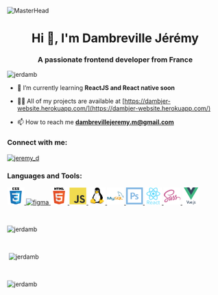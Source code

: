![MasterHead](https://www.freewebheaders.com/wp-content/gallery/computer/cache/hi-tech-computer-keyboard-blue-red-website-header.jpg-nggid044241-ngg0dyn-0x0x100-00f0w010c010r110f110r010t010.jpg)
<h1 align="center">Hi 👋, I'm Dambreville Jérémy</h1>
<h3 align="center">A passionate frontend developer from France</h3>

<p align="left"> <img src="https://komarev.com/ghpvc/?username=jerdamb&label=Profile%20views&color=0e75b6&style=flat" alt="jerdamb" /> </p>

- 🌱 I’m currently learning **ReactJS and React native soon** 

- 👨‍💻 All of my projects are available at [https://dambjer-website.herokuapp.com/](https://dambjer-website.herokuapp.com/)

- 📫 How to reach me **dambrevillejeremy.m@gmail.com**

<h3 align="left">Connect with me:</h3>
<p align="left">
<a href="https://www.leetcode.com/jeremy_d" target="blank"><img align="center" src="https://raw.githubusercontent.com/rahuldkjain/github-profile-readme-generator/master/src/images/icons/Social/leet-code.svg" alt="jeremy_d" height="30" width="40" /></a>
</p>

<h3 align="left">Languages and Tools:</h3>
<p align="left"> <a href="https://www.w3schools.com/css/" target="_blank" rel="noreferrer"> <img src="https://raw.githubusercontent.com/devicons/devicon/master/icons/css3/css3-original-wordmark.svg" alt="css3" width="40" height="40" /> </a> <a href="https://www.figma.com/" target="_blank" rel="noreferrer"> <img src="https://www.vectorlogo.zone/logos/figma/figma-icon.svg" alt="figma" width="40" height="40"/> </a> <a href="https://www.w3.org/html/" target="_blank" rel="noreferrer"> <img src="https://raw.githubusercontent.com/devicons/devicon/master/icons/html5/html5-original-wordmark.svg" alt="html5" width="40" height="40"/> </a> <a href="https://developer.mozilla.org/en-US/docs/Web/JavaScript" target="_blank" rel="noreferrer"> <img src="https://raw.githubusercontent.com/devicons/devicon/master/icons/javascript/javascript-original.svg" alt="javascript" width="40" height="40"/> </a> <a href="https://www.linux.org/" target="_blank" rel="noreferrer"> <img src="https://raw.githubusercontent.com/devicons/devicon/master/icons/linux/linux-original.svg" alt="linux" width="40" height="40"/> </a> <a href="https://www.mysql.com/" target="_blank" rel="noreferrer"> <img src="https://raw.githubusercontent.com/devicons/devicon/master/icons/mysql/mysql-original-wordmark.svg" alt="mysql" width="40" height="40"/> </a> <a href="https://www.photoshop.com/en" target="_blank" rel="noreferrer"> <img src="https://raw.githubusercontent.com/devicons/devicon/master/icons/photoshop/photoshop-line.svg" alt="photoshop" width="40" height="40"/> </a> <a href="https://reactjs.org/" target="_blank" rel="noreferrer"> <img src="https://raw.githubusercontent.com/devicons/devicon/master/icons/react/react-original-wordmark.svg" alt="react" width="40" height="40"/> </a> <a href="https://sass-lang.com" target="_blank" rel="noreferrer"> <img src="https://raw.githubusercontent.com/devicons/devicon/master/icons/sass/sass-original.svg" alt="sass" width="40" height="40"/> </a> <a href="https://vuejs.org/" target="_blank" rel="noreferrer"> <img src="https://raw.githubusercontent.com/devicons/devicon/master/icons/vuejs/vuejs-original-wordmark.svg" alt="vuejs" width="40" height="40"/> </a> </p>
<br />

<p><img align="center" src="https://github-readme-stats.vercel.app/api/top-langs?username=jerdamb&show_icons=true&locale=en&layout=compact" alt="jerdamb" /></p>
<br />

<p>&nbsp;<img align="center" src="https://github-readme-stats.vercel.app/api?username=jerdamb&show_icons=true&locale=en" alt="jerdamb" /></p>
<br />

<p><img align="center" src="https://github-readme-streak-stats.herokuapp.com/?user=jerdamb&" alt="jerdamb" /></p> 
